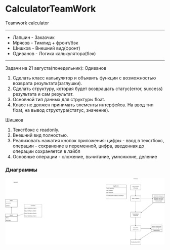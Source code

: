 # CalculatorTeamWork
Teamwork calculator

***********************************
* Лапшин - Заказчик
* Мрясов - Тимлид + фронт/бэк
* Шишков - Внешний вид(фронт)
* Одиванов - Логика калькулятора(бэк)
***********************************


Задачи на 21 августа(понедельник):
Одиванов
1. Сделать класс калькулятор и объявить функции с возможностью возврата результата(заглушки).
2. Сделать структуру, которая будет возвращать статус(error, success) результата и сам результат.
3. Основной тип данных для структуры float.
4. Класс не должен принимать элементы интерфейса. На ввод тип float, на вывод структура(статус, значение).

Шишков
1. Текстбокс с readonly.
2. Внешний вид полностью.
3. Реализовать нажатия кнопок приложения: цифры - ввод в текстбокс, операции - сохранение в переменной, цифра, введенная до операции сохраняется в лэйбл
4. Основные операции - сложение, вычитание, умножкние, деление

### Диаграммы

![Diagram](./GitResources/TWCalculator.drawio.png)
